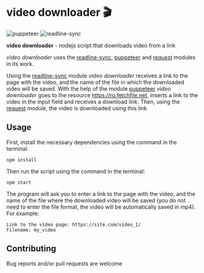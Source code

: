 # video downloader :clapper:

![puppeteer](https://img.shields.io/npm/v/puppeteer?color=green&label=puppeteer)
![readline-sync](https://img.shields.io/npm/v/readline-sync?color=orange&label=readline-sync)

**video downloader** - nodejs script that downloads video from a link

*video downloader* uses the [readline-sync](https://www.npmjs.com/package/readline-sync), [puppeteer](https://pptr.dev/) and [request](https://www.npmjs.com/package/request) modules in its work.

Using the [readline-sync](https://www.npmjs.com/package/readline-sync) module 
*video downloader* receives a link to the page with the video, and the name of the file in which the downloaded video will be saved. 
With the help of the module [puppeteer](https://pptr.dev/) *video downloader* goes to the resource https://ru.fetchfile.net, 
inserts a link to the video in the input field and receives a download link. Then, using the [request](https://www.npmjs.com/package/request) 
module, the video is downloaded using this link

## Usage

First, install the necessary dependencies using the command in the terminal:

`npm install`

Then run the script using the command in the terminal:

`npm start`

The program will ask you to enter a link to the page with the 
video, and the name of the file where the downloaded video will 
be saved (you do not need to enter the file format, the video 
will be automatically saved in mp4). For example:

```
Link to the video page: https://site.com/video_1/
Filename: my_video
```

## Contributing

Bug reports and/or pull requests are welcome
